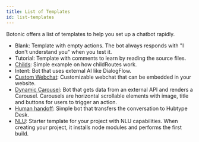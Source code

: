 ```yaml
---
title: List of Templates
id: list-templates
---
```


Botonic offers a list of templates to help you set up a chatbot rapidly.


- Blank: Template with empty actions. The bot always responds with "I don't understand you" when you test it. 
- Tutorial: Template with comments to learn by reading the source files. 
- [Childs](child): Simple example on how childRoutes work.               
- Intent: Bot that uses external AI like DialogFlow.   
- [Custom Webchat](custom-webchat): Customizable webchat that can be embedded in your website.   
- [Dynamic Carousel](carousel): Bot that gets data from an external API and renders a Carousel. Carousels are horizontal scrollable elements with image, title and buttons for users to trigger an action. 
- [Human handoff](handoff): Simple bot that transfers the conversation to Hubtype Desk. 
- [NLU](nlu): Starter template for your project with NLU capabilities. When creating your project, it installs node modules and performs the first build. 


